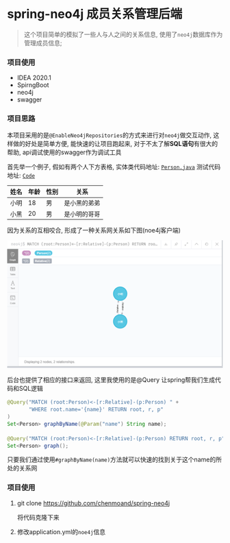 # spring-neo4j 成员关系管理后端

> 这个项目简单的模拟了一些人与人之间的关系信息, 使用了```neo4j```数据库作为管理成员信息;

### 项目使用

* IDEA 2020.1
* SpirngBoot
* neo4j
* swagger

### 项目思路

本项目采用的是```@EnableNeo4jRepositories```的方式来进行对```neo4j```做交互动作, 这样做的好处是简单方便, 能快速的让项目跑起来, 对于不太了解**SQL语句**有很大的帮助, api调试使用的swagger作为调试工具

首先举一个例子, 假如有两个人下方表格, 实体类代码地址: [```Person.java```](https://github.com/chenmoand/spring-neo4j/blob/master/src/main/java/io/github/chenmoand/springneo4j/bean/Person.java) 测试代码地址: [```Code```](https://github.com/chenmoand/spring-neo4j/blob/master/src/test/java/io/github/chenmoand/springneo4j/SpringNeo4jApplicationTests.java#L34)

| 姓名 | 年龄 | 性别 | 关系         |
| ---- | ---- | ---- | ------------ |
| 小明 | 18   | 男   | 是小黑的弟弟 |
| 小黑 | 20   | 男   | 是小明的哥哥 |

因为关系的互相咬合, 形成了一种关系网关系如下图(noe4j客户端)

<img src="./img/r1.png" alt="r1" style="zoom:60%;" />

后台也提供了相应的接口来返回, 这里我使用的是@Query 让spring帮我们生成代码和SQL逻辑

``` java
@Query("MATCH (root:Person)<-[r:Relative]-(p:Person) " +
       "WHERE root.name='{name}' RETURN root, r, p"
)
Set<Person> graphByName(@Param("name") String name);

@Query("MATCH (root:Person)<-[r:Relative]-(p:Person) RETURN root, r, p")
Set<Person> graph();
```

只要我们通过使用```#graphByName(name)```方法就可以快速的找到关于这个name的所处的关系网

### 项目使用

1. git clone https://github.com/chenmoand/spring-neo4j

   将代码克隆下来

2. 修改application.yml的```noe4j```信息

